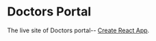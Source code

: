 # Doctors Portal

The live site of Doctors portal-- [Create React App](https://github.com/facebook/create-react-app).



